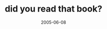 ---
layout: base.njk
title : 'did you read that book?' 
view_title : 'did you read that book?' 
year : '2005' 
date : '2005-06-08' 
img_file : '/drawing/didyoureadthatbook.png' 
html_file : 'didyoureadthatbook' 
next_html : 'iamsavingyoufromyourself.html' 
year_order : '94' 
permalink : "title/{{html_file}}.html"
---